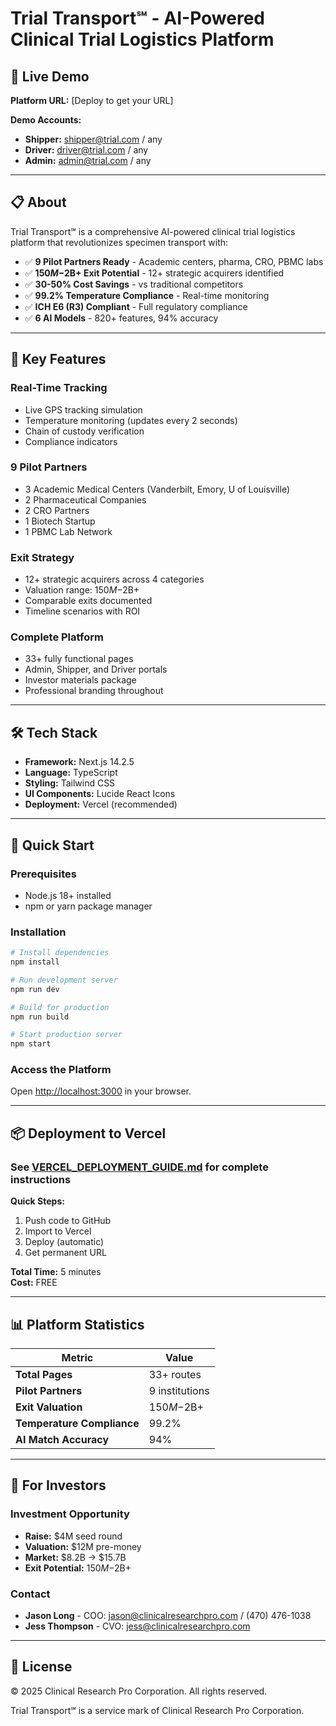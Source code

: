 # Trial Transport℠ - AI-Powered Clinical Trial Logistics Platform

## 🚀 Live Demo

**Platform URL:** [Deploy to get your URL]

**Demo Accounts:**
- **Shipper:** shipper@trial.com / any
- **Driver:** driver@trial.com / any
- **Admin:** admin@trial.com / any

---

## 📋 About

Trial Transport℠ is a comprehensive AI-powered clinical trial logistics platform that revolutionizes specimen transport with:

- ✅ **9 Pilot Partners Ready** - Academic centers, pharma, CRO, PBMC labs
- ✅ **$150M-$2B+ Exit Potential** - 12+ strategic acquirers identified
- ✅ **30-50% Cost Savings** - vs traditional competitors
- ✅ **99.2% Temperature Compliance** - Real-time monitoring
- ✅ **ICH E6 (R3) Compliant** - Full regulatory compliance
- ✅ **6 AI Models** - 820+ features, 94% accuracy

---

## 🎯 Key Features

### **Real-Time Tracking**
- Live GPS tracking simulation
- Temperature monitoring (updates every 2 seconds)
- Chain of custody verification
- Compliance indicators

### **9 Pilot Partners**
- 3 Academic Medical Centers (Vanderbilt, Emory, U of Louisville)
- 2 Pharmaceutical Companies
- 2 CRO Partners
- 1 Biotech Startup
- 1 PBMC Lab Network

### **Exit Strategy**
- 12+ strategic acquirers across 4 categories
- Valuation range: $150M-$2B+
- Comparable exits documented
- Timeline scenarios with ROI

### **Complete Platform**
- 33+ fully functional pages
- Admin, Shipper, and Driver portals
- Investor materials package
- Professional branding throughout

---

## 🛠️ Tech Stack

- **Framework:** Next.js 14.2.5
- **Language:** TypeScript
- **Styling:** Tailwind CSS
- **UI Components:** Lucide React Icons
- **Deployment:** Vercel (recommended)

---

## 🚀 Quick Start

### **Prerequisites**
- Node.js 18+ installed
- npm or yarn package manager

### **Installation**

```bash
# Install dependencies
npm install

# Run development server
npm run dev

# Build for production
npm run build

# Start production server
npm start
```

### **Access the Platform**

Open [http://localhost:3000](http://localhost:3000) in your browser.

---

## 📦 Deployment to Vercel

### **See [VERCEL_DEPLOYMENT_GUIDE.md](./VERCEL_DEPLOYMENT_GUIDE.md) for complete instructions**

**Quick Steps:**

1. Push code to GitHub
2. Import to Vercel
3. Deploy (automatic)
4. Get permanent URL

**Total Time:** 5 minutes  
**Cost:** FREE

---

## 📊 Platform Statistics

| Metric | Value |
|--------|-------|
| **Total Pages** | 33+ routes |
| **Pilot Partners** | 9 institutions |
| **Exit Valuation** | $150M-$2B+ |
| **Temperature Compliance** | 99.2% |
| **AI Match Accuracy** | 94% |

---

## 💼 For Investors

### **Investment Opportunity**
- **Raise:** $4M seed round
- **Valuation:** $12M pre-money
- **Market:** $8.2B → $15.7B
- **Exit Potential:** $150M-$2B+

### **Contact**
- **Jason Long** - COO: jason@clinicalresearchpro.com / (470) 476-1038
- **Jess Thompson** - CVO: jess@clinicalresearchpro.com

---

## 📄 License

© 2025 Clinical Research Pro Corporation. All rights reserved.

Trial Transport℠ is a service mark of Clinical Research Pro Corporation.